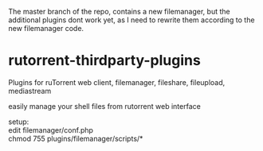 The master branch of the repo, contains a new filemanager, but the additional plugins dont work yet, as I need to rewrite them according to the new filemanager code.

# rutorrent-thirdparty-plugins
Plugins for ruTorrent web client, filemanager, fileshare, fileupload, mediastream

easily manage your shell files from rutorrent web interface

setup:  
edit filemanager/conf.php  
chmod 755 plugins/filemanager/scripts/*  
